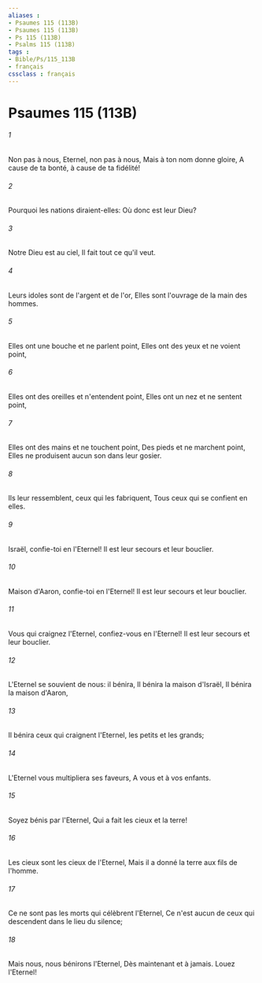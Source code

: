 ```yaml
---
aliases : 
- Psaumes 115 (113B)
- Psaumes 115 (113B)
- Ps 115 (113B)
- Psalms 115 (113B)
tags : 
- Bible/Ps/115_113B
- français
cssclass : français
---
```


# Psaumes 115 (113B)

###### 1
Non pas à nous, Eternel, non pas à nous, Mais à ton nom donne gloire, A cause de ta bonté, à cause de ta fidélité!
###### 2
Pourquoi les nations diraient-elles: Où donc est leur Dieu?
###### 3
Notre Dieu est au ciel, Il fait tout ce qu'il veut.
###### 4
Leurs idoles sont de l'argent et de l'or, Elles sont l'ouvrage de la main des hommes.
###### 5
Elles ont une bouche et ne parlent point, Elles ont des yeux et ne voient point,
###### 6
Elles ont des oreilles et n'entendent point, Elles ont un nez et ne sentent point,
###### 7
Elles ont des mains et ne touchent point, Des pieds et ne marchent point, Elles ne produisent aucun son dans leur gosier.
###### 8
Ils leur ressemblent, ceux qui les fabriquent, Tous ceux qui se confient en elles.
###### 9
Israël, confie-toi en l'Eternel! Il est leur secours et leur bouclier.
###### 10
Maison d'Aaron, confie-toi en l'Eternel! Il est leur secours et leur bouclier.
###### 11
Vous qui craignez l'Eternel, confiez-vous en l'Eternel! Il est leur secours et leur bouclier.
###### 12
L'Eternel se souvient de nous: il bénira, Il bénira la maison d'Israël, Il bénira la maison d'Aaron,
###### 13
Il bénira ceux qui craignent l'Eternel, les petits et les grands;
###### 14
L'Eternel vous multipliera ses faveurs, A vous et à vos enfants.
###### 15
Soyez bénis par l'Eternel, Qui a fait les cieux et la terre!
###### 16
Les cieux sont les cieux de l'Eternel, Mais il a donné la terre aux fils de l'homme.
###### 17
Ce ne sont pas les morts qui célèbrent l'Eternel, Ce n'est aucun de ceux qui descendent dans le lieu du silence;
###### 18
Mais nous, nous bénirons l'Eternel, Dès maintenant et à jamais. Louez l'Eternel!
